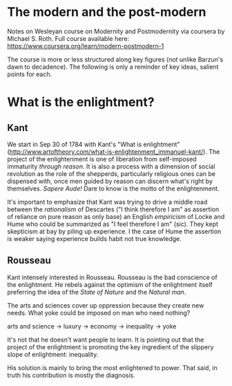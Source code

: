 # The modern and the post-modern

Notes on Wesleyan course on Modernity and Postmodernity via coursera by Michael S. Roth. Full course available here: https://www.coursera.org/learn/modern-postmodern-1 

The course is more or less structured along key figures (not unlike Barzun's dawn to decadence). The following is only a reminder of key ideas, salient points for each.

# What is the enlightment?

## Kant

We start in Sep 30 of 1784 with Kant's "What is enlightment" (http://www.artoftheory.com/what-is-enlightenment_immanuel-kant/). The project of the enlightenment is one of liberation from self-imposed immaturity *through reason*. It is also a process with a dimension of social revolution as the role of the shepperds, particularly religious ones can be dispensed with, once men guided by reason can discern what's right by themselves. *Sapere Aude!* Dare to know is the motto of the enlightenment.

It's important to emphasize that Kant was trying to drive a middle road between the _rationalism_ of Descartes ("I think therefore I am" as assertion of reliance on pure reason as only base) an English _empiricism_ of Locke and Hume who could be summarized as "I feel therefore I am" (sic). They kept skepticism at bay by piling up experience. I the case of Hume the assertion is weaker saying experience builds habit not true knowledge.  


## Rousseau

Kant intensely interested in Rousseau. Rousseau is the bad conscience of the enlightment. He rebels against the optimism of the enlightment itself preferring the idea of the _State of Nature_ and the _Natural man_.

The arts and sciences cover up oppression because they create new needs. What yoke could be imposed on man who need nothing?

arts and science → luxury → economy → inequality → yoke

It's not that he doesn't want people to learn. It is pointing out that the project of the enlightment is promoting the key ingredient of the slippery slope of enlightment: inequality.

His solution is mainly to bring the most enlightened to power. That said, in truth his contribution is mostly the diagnosis.

